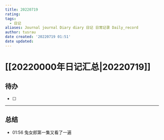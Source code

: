```yaml
---
title: 20220719
rating:
tags:
  - 日记
aliases: Journal journal Diary diary 日记 日常记录 Daily_record
author: tusrau
date created: '20220719 01:51'
date updated:
---
```


# [[20220000年日记汇总|20220719]]

## 待办

- [ ] 

---

## 总结

- 01:56 兔女郎第一集又看了一遍